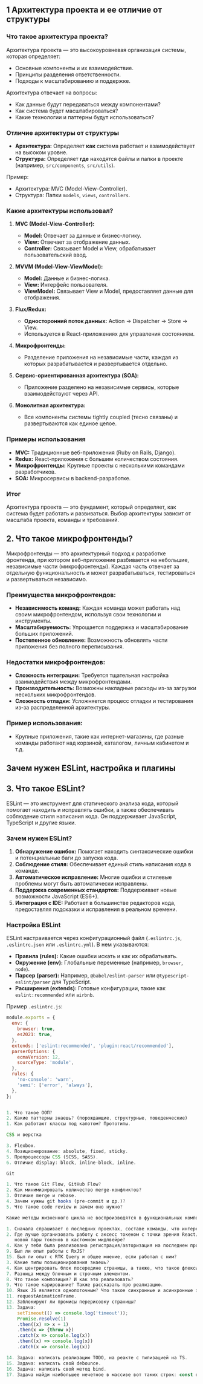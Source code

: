 ## 1 **Архитектура проекта и ее отличие от структуры**

### **Что такое архитектура проекта?**
Архитектура проекта — это высокоуровневая организация системы, которая определяет:
- Основные компоненты и их взаимодействие.
- Принципы разделения ответственности.
- Подходы к масштабированию и поддержке.

Архитектура отвечает на вопросы:
- Как данные будут передаваться между компонентами?
- Как система будет масштабироваться?
- Какие технологии и паттерны будут использоваться?

### **Отличие архитектуры от структуры**
- **Архитектура:** Определяет **как** система работает и взаимодействует на высоком уровне.
- **Структура:** Определяет **где** находятся файлы и папки в проекте (например, `src/components`, `src/utils`).

Пример:
- Архитектура: MVC (Model-View-Controller).
- Структура: Папки `models`, `views`, `controllers`.

### **Какие архитектуры использовал?**
1. **MVC (Model-View-Controller):**
   - **Model:** Отвечает за данные и бизнес-логику.
   - **View:** Отвечает за отображение данных.
   - **Controller:** Связывает Model и View, обрабатывает пользовательский ввод.

2. **MVVM (Model-View-ViewModel):**
   - **Model:** Данные и бизнес-логика.
   - **View:** Интерфейс пользователя.
   - **ViewModel:** Связывает View и Model, предоставляет данные для отображения.

3. **Flux/Redux:**
   - **Односторонний поток данных:** Action → Dispatcher → Store → View.
   - Используется в React-приложениях для управления состоянием.

4. **Микрофронтенды:**
   - Разделение приложения на независимые части, каждая из которых разрабатывается и развертывается отдельно.

5. **Сервис-ориентированная архитектура (SOA):**
   - Приложение разделено на независимые сервисы, которые взаимодействуют через API.

6. **Монолитная архитектура:**
   - Все компоненты системы tightly coupled (тесно связаны) и развертываются как единое целое.

### **Примеры использования**
- **MVC:** Традиционные веб-приложения (Ruby on Rails, Django).
- **Redux:** React-приложения с большим количеством состояния.
- **Микрофронтенды:** Крупные проекты с несколькими командами разработчиков.
- **SOA:** Микросервисы в backend-разработке.

### **Итог**
Архитектура проекта — это фундамент, который определяет, как система будет работать и развиваться. Выбор архитектуры зависит от масштаба проекта, команды и требований.


## 2. **Что такое микрофронтенды?**

Микрофронтенды — это архитектурный подход к разработке фронтенда, при котором веб-приложение разбивается на небольшие, независимые части (микрофронтенды). Каждая часть отвечает за отдельную функциональность и может разрабатываться, тестироваться и развертываться независимо.

### **Преимущества микрофронтендов:**
- **Независимость команд:** Каждая команда может работать над своим микрофронтендом, используя свои технологии и инструменты.
- **Масштабируемость:** Упрощается поддержка и масштабирование больших приложений.
- **Постепенное обновление:** Возможность обновлять части приложения без полного переписывания.

### **Недостатки микрофронтендов:**
- **Сложность интеграции:** Требуется тщательная настройка взаимодействия между микрофронтендами.
- **Производительность:** Возможны накладные расходы из-за загрузки нескольких микрофронтендов.
- **Сложность отладки:** Усложняется процесс отладки и тестирования из-за распределенной архитектуры.

### **Пример использования:**
- Крупные приложения, такие как интернет-магазины, где разные команды работают над корзиной, каталогом, личным кабинетом и т.д.

## **Зачем нужен ESLint, настройка и плагины**

## 3. **Что такое ESLint?**
ESLint — это инструмент для статического анализа кода, который помогает находить и исправлять ошибки, а также обеспечивать соблюдение стиля написания кода. Он поддерживает JavaScript, TypeScript и другие языки.

### **Зачем нужен ESLint?**
1. **Обнаружение ошибок:** Помогает находить синтаксические ошибки и потенциальные баги до запуска кода.
2. **Соблюдение стиля:** Обеспечивает единый стиль написания кода в команде.
3. **Автоматическое исправление:** Многие ошибки и стилевые проблемы могут быть автоматически исправлены.
4. **Поддержка современных стандартов:** Поддерживает новые возможности JavaScript (ES6+).
5. **Интеграция с IDE:** Работает в большинстве редакторов кода, предоставляя подсказки и исправления в реальном времени.

### **Настройка ESLint**
ESLint настраивается через конфигурационный файл (`.eslintrc.js`, `.eslintrc.json` или `.eslintrc.yml`). В нем указываются:
- **Правила (rules):** Какие ошибки искать и как их обрабатывать.
- **Окружение (env):** Глобальные переменные (например, `browser`, `node`).
- **Парсер (parser):** Например, `@babel/eslint-parser` или `@typescript-eslint/parser` для TypeScript.
- **Расширения (extends):** Готовые конфигурации, такие как `eslint:recommended` или `airbnb`.

Пример `.eslintrc.js`:
```javascript
module.exports = {
  env: {
    browser: true,
    es2021: true,
  },
  extends: ['eslint:recommended', 'plugin:react/recommended'],
  parserOptions: {
    ecmaVersion: 12,
    sourceType: 'module',
  },
  rules: {
    'no-console': 'warn',
    'semi': ['error', 'always'],
  },
};


1. Что такое ООП?
2. Какие паттерны знаешь? (порождающие, структурные, поведенческие)
1. Как работают классы под капотом? Прототипы.

CSS и верстка

3. Flexbox.
4. Позиционирование: absolute, fixed, sticky.
5. Препроцессоры CSS (SCSS, SASS).
6. Отличие display: block, inline-block, inline.

Git

1. Что такое Git Flow, GitHub Flow?
2. Как минимизировать количество merge-конфликтов?
3. Отличие merge и rebase.
4. Зачем нужны git hooks (pre-commit и др.)?
5. Что такое code review и зачем оно нужно?

Какие методы жизненного цикла не воспроизводятся в функциональных компонентах

1. Сначала спрашивает о последних проектах, составе команды, что интересного делал.
2. Где лучше организовать работу с аксесс токеном с точки зрения React/Redux? Как бы я реализовал логику на получение
   новой пары токенов в кастомном мидлвейре?
4. Как у тебя была реализована регистрация/авторизация на последнем проекте?
9. Был ли опыт работы с RxJS?
15. Был ли опыт с RTK Query и общее мнение, если работал с ним?
3. Какие типы позиционирования знаешь?
4. Как центрировать блок посередине страницы, а также, что такое флексы и как это можно с ними реализовать.
7. Разница между блочным и строчным элементом.
8. Что такое композиция? И как это реализовать?
9. Что такое карирование? Также рассказать про реализацию.
10. Язык JS является однопоточным? Что такое синхронные и асинхронные задачи? Event Loop
11. requestAnimationFrame.
12. Заблокируют ли промисы перерисовку страницы?
13. Задача:
    setTimeout(() => console.log('timeout'));
    Promise.resolve(1)
    .then((x) => x + 1)
    .then(x => {throw x})
    .catch(x => console.log(x))
    .then((x) => console.log(x))
    .catch(x => console.log(x))

14. Задача: написать реализацию TODO, на реакте с типизацией на TS.
15. Задача: написать свой debounce.
16. Задача: написать свой метод bind.
17. Задача найди наибольшее нечетное в массиве вот таких строк: const data = ["101", "2", "311", "400", "502", "43"];
